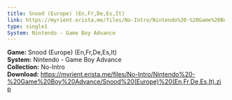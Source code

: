 ```yaml
---
title: Snood (Europe) (En,Fr,De,Es,It)
link: https://myrient.erista.me/files/No-Intro/Nintendo%20-%20Game%20Boy%20Advance/Snood%20(Europe)%20(En,Fr,De,Es,It).zip
type: single1
System: Nintendo - Game Boy Advance
---
```

<b>Game:</b> Snood (Europe) (En,Fr,De,Es,It)<br>
<b>System:</b> Nintendo - Game Boy Advance<br>
<b>Collection:</b> No-Intro<br>
<b>Download:</b> https://myrient.erista.me/files/No-Intro/Nintendo%20-%20Game%20Boy%20Advance/Snood%20(Europe)%20(En,Fr,De,Es,It).zip